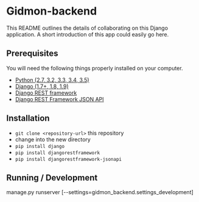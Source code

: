 # Gidmon-backend

This README outlines the details of collaborating on this Django application.
A short introduction of this app could easily go here.

## Prerequisites

You will need the following things properly installed on your computer.

* [Python (2.7, 3.2, 3.3, 3.4, 3.5)](https://www.python.org)
* [Django (1.7+, 1.8, 1.9)](https://www.djangoproject.com)
* [Django REST framework](http://www.django-rest-framework.org)
* [Django REST Framework JSON API](http://django-rest-framework-json-api.readthedocs.io/en/v2.0.1)

## Installation

* `git clone <repository-url>` this repository
* change into the new directory
* `pip install django`
* `pip install djangorestframework`
* `pip install djangorestframework-jsonapi`

## Running / Development

manage.py runserver [--settings=gidmon_backend.settings_development]

